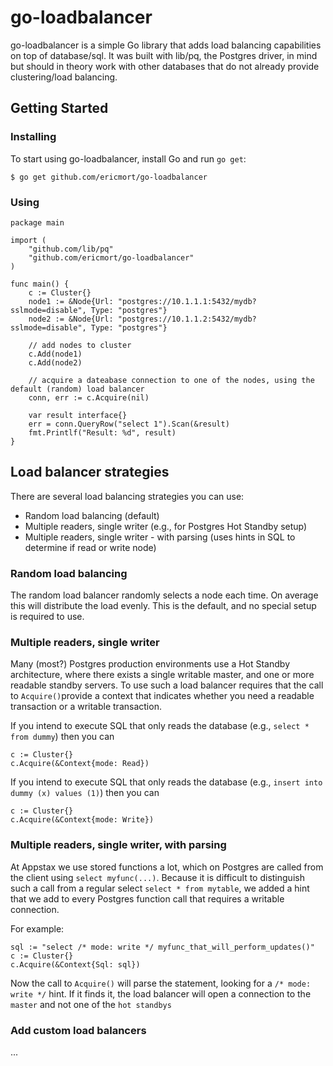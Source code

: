 # go-loadbalancer

go-loadbalancer is a simple Go library that adds load balancing capabilities on top of database/sql. It was built with lib/pq, the Postgres driver, in mind but should in theory work with other databases that do not already provide clustering/load balancing.

## Getting Started
### Installing

To start using go-loadbalancer, install Go and run `go get`:

    $ go get github.com/ericmort/go-loadbalancer

### Using

    package main

    import (
        "github.com/lib/pq"
        "github.com/ericmort/go-loadbalancer"
    )

    func main() {
        c := Cluster{}
        node1 := &Node{Url: "postgres://10.1.1.1:5432/mydb?sslmode=disable", Type: "postgres"}
        node2 := &Node{Url: "postgres://10.1.1.2:5432/mydb?sslmode=disable", Type: "postgres"}

        // add nodes to cluster
        c.Add(node1)
        c.Add(node2)

        // acquire a dateabase connection to one of the nodes, using the default (random) load balancer
        conn, err := c.Acquire(nil)

        var result interface{}
        err = conn.QueryRow("select 1").Scan(&result)
        fmt.Printlf("Result: %d", result)
    }


## Load balancer strategies

There are several load balancing strategies you can use:

* Random load balancing (default)
* Multiple readers, single writer  (e.g., for Postgres Hot Standby setup)
* Multiple readers, single writer - with parsing (uses hints in SQL to determine if read or write node)

### Random load balancing

The random load balancer randomly selects a node each time. On average this will distribute the load evenly. This is the default, and no special setup is required to use.

### Multiple readers, single writer

Many (most?) Postgres production environments use a Hot Standby architecture, where there exists a single writable master, and one or more readable standby servers. To use such a load balancer requires that the call to `Acquire()`provide a context that indicates whether you need a readable transaction or a writable transaction.

If you intend to execute SQL that only reads the database (e.g., `select * from dummy`)  then you can 

    c := Cluster{}
    c.Acquire(&Context{mode: Read})

If you intend to execute SQL that only reads the database (e.g., `insert into dummy (x) values (1)`)  then you can 


    c := Cluster{}
    c.Acquire(&Context{mode: Write})

### Multiple readers, single writer, with parsing

At Appstax we use stored functions a lot, which on Postgres are called from the client using `select myfunc(...)`. Because it is difficult to distinguish such a call from a regular select `select * from mytable`, we added a hint that we add to every Postgres function call that requires a writable connection. 

For example:

    sql := "select /* mode: write */ myfunc_that_will_perform_updates()"
    c := Cluster{}
    c.Acquire(&Context{Sql: sql})

Now the call to `Acquire()` will parse the statement, looking for a `/* mode: write */` hint. If it finds it, the load balancer will open a connection to the `master` and not one of the `hot standbys`


### Add custom load balancers

...